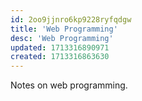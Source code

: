 ```yaml
---
id: 2oo9jjnro6kp9228ryfqdgw
title: 'Web Programming'
desc: 'Web Programming'
updated: 1713316890971
created: 1713316863630
---
```


Notes on web programming.

